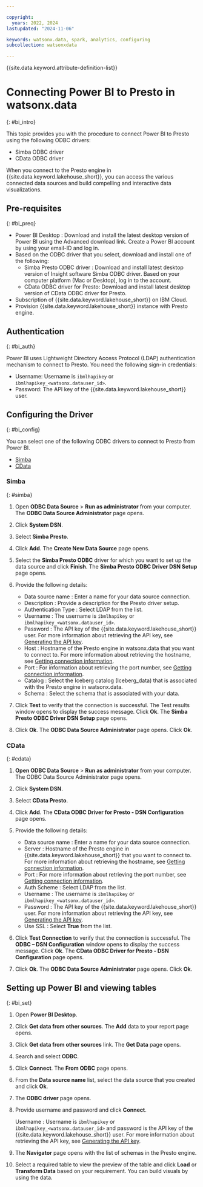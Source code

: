 ```yaml
---

copyright:
  years: 2022, 2024
lastupdated: "2024-11-06"

keywords: watsonx.data, spark, analytics, configuring
subcollection: watsonxdata

---
```


{{site.data.keyword.attribute-definition-list}}

# Connecting Power BI to Presto in watsonx.data
{: #bi_intro}

This topic provides you with the procedure to connect Power BI to Presto using the following ODBC drivers:

*	Simba ODBC driver
*	CData ODBC driver

When you connect to the Presto engine in {{site.data.keyword.lakehouse_short}}, you can access the various connected data sources and build compelling and interactive data visualizations.


## Pre-requisites
{: #bi_preq}

*	Power BI Desktop :  Download and install the latest desktop version of Power BI using the Advanced download link. Create a Power BI account by using your email-ID and log in.
*	Based on the ODBC driver that you select, download and install one of the following:
    * Simba Presto ODBC driver : Download and install latest desktop version of Insight software Simba ODBC driver. Based on your computer platform (Mac or Desktop), log in to the account.
    * CData ODBC driver for Presto: Download and install latest desktop version of CData ODBC driver for Presto.
*	Subscription of {{site.data.keyword.lakehouse_short}} on IBM Cloud.
*	Provision {{site.data.keyword.lakehouse_short}} instance with Presto engine.

## Authentication
{: #bi_auth}

Power BI uses Lightweight Directory Access Protocol (LDAP) authentication mechanism to connect to Presto. You need the following sign-in credentials:
*   Username: Username is `ibmlhapikey` or `ibmlhapikey_<watsonx.datauser_id>`.
*   Password: The API key of the {{site.data.keyword.lakehouse_short}} user.


## Configuring the Driver
{: #bi_config}

You can select one of the following ODBC drivers to connect to Presto from Power BI.
*	[Simba](#simba)
*	[CData](#cdata)


### Simba
{: #simba}

1. Open **ODBC Data Source** > **Run as administrator** from your computer. The **ODBC Data Source Administrator** page opens.
2. Click **System DSN**.
3. Select **Simba Presto**.
4. Click **Add**. The **Create New Data Source** page opens.
5. Select the **Simba Presto ODBC** driver for which you want to set up the data source and click **Finish**. The **Simba Presto ODBC Driver DSN Setup** page opens.
6. Provide the following details:

    - Data source name : Enter a name for your data source connection.
    - Description : Provide a description for the Presto driver setup.
    - Authentication Type : Select LDAP from the list.
    - Username : The username is `ibmlhapikey` or `ibmlhapikey_<watsonx.datauser_id>`.
    - Password : The API key of the {{site.data.keyword.lakehouse_short}} user. For more information about retrieving the API key, see [Generating the API key]({{site.data.keyword.ref-con-presto-serv-link}}).
    - Host : Hostname of the Presto engine in watsonx.data that you want to connect to. For more information about retrieving the hostname, see [Getting connection information]({{site.data.keyword.ref-get_connection-link}}).
    - Port : For information about retrieving the port number, see [Getting connection information]({{site.data.keyword.ref-get_connection-link}}).
    - Catalog : Select the Iceberg catalog (Iceberg_data) that is associated with the Presto engine in watsonx.data.
    - Schema : Select the schema that is associated with your data.

7.	Click **Test** to verify that the connection is successful. The Test results window opens to display the success message. Click **Ok**. The **Simba Presto ODBC Driver DSN Setup** page opens.
8.	Click **Ok**. The **ODBC Data Source Administrator** page opens. Click **Ok**.

### CData
{: #cdata}

1.	**Open ODBC Data Source** > **Run as administrator** from your computer. The ODBC Data Source Administrator page opens.
2.	Click **System DSN**.
3.	Select **CData Presto**.
4.	Click **Add**. The **CData ODBC Driver for Presto - DSN Configuration** page opens.
5.	Provide the following details:

    *	Data source name : Enter a name for your data source connection.
    *	Server : Hostname of the Presto engine in {{site.data.keyword.lakehouse_short}} that you want to connect to. For more information about retrieving the hostname, see [Getting connection information]({{site.data.keyword.ref-get_connection-link}}).
    *	Port : For more information about retrieving the port number, see [Getting connection information]({{site.data.keyword.ref-get_connection-link}}).
    *	Auth Scheme : Select LDAP from the list.
    *	Username : The username is `ibmlhapikey` or `ibmlhapikey_<watsonx.datauser_id>`.
    *	Password : The API key of the {{site.data.keyword.lakehouse_short}} user. For more information about retrieving the API key, see [Generating the API key]({{site.data.keyword.ref-con-presto-serv-link}}).
    *	Use SSL : Select **True** from the list.


6.	Click **Test Connection** to verify that the connection is successful. The **ODBC – DSN Configuration** window opens to display the success message. Click **Ok**. The **CData ODBC Driver for Presto - DSN Configuration** page opens.
7.	Click **Ok**. The **ODBC Data Source Administrator** page opens. Click **Ok**.

## Setting up Power BI and viewing tables
{: #bi_set}

1.	Open **Power BI Desktop**.
2.	Click **Get data from other sources**. The **Add** data to your report page opens.
3.	Click **Get data from other sources** link. The **Get Data** page opens.
4.	Search and select **ODBC**.
5.	Click **Connect**. The **From ODBC** page opens.
6.	From the **Data source name** list, select the data source that you created and click **Ok**.
7.	The **ODBC driver** page opens.
8.	Provide username and password and click **Connect**.

    Username : Username is `ibmlhapikey` or `ibmlhapikey_<watsonx.datauser_id>` and password is the API key of the {{site.data.keyword.lakehouse_short}} user. For more information about retrieving the API key, see [Generating the API key]({{site.data.keyword.ref-con-presto-serv-link}}).
9.	The **Navigator** page opens with the list of schemas in the Presto engine.
10.	Select a required table to view the preview of the table and click **Load** or **Transform Data** based on your requirement. You can build visuals by using the data.
